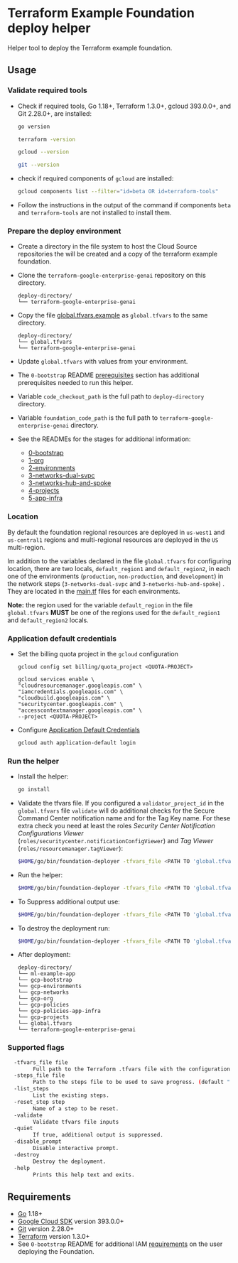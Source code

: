 # Terraform Example Foundation deploy helper

Helper tool to deploy the Terraform example foundation.

## Usage

### Validate required tools

- Check if required tools, Go 1.18+, Terraform 1.3.0+, gcloud 393.0.0+, and Git 2.28.0+, are installed:

    ```bash
    go version

    terraform -version

    gcloud --version

    git --version
    ```

- check if required components of `gcloud` are installed:

    ```bash
    gcloud components list --filter="id=beta OR id=terraform-tools"
    ```

- Follow the instructions in the output of the command if components `beta` and `terraform-tools` are not installed to install them.

### Prepare the deploy environment

- Create a directory in the file system to host the Cloud Source repositories the will be created and a copy of the terraform example foundation.
- Clone the `terraform-google-enterprise-genai` repository on this directory.

    ```text
    deploy-directory/
    └── terraform-google-enterprise-genai
    ```

- Copy the file [global.tfvars.example](./global.tfvars.example) as `global.tfvars` to the same directory.

    ```text
    deploy-directory/
    └── global.tfvars
    └── terraform-google-enterprise-genai
    ```

- Update `global.tfvars` with values from your environment.
- The `0-bootstrap` README [prerequisites](https://github.com/terraform-google-modules/terraform-google-enterprise-genai/blob/master/0-bootstrap/README.md#prerequisites)  section has additional prerequisites needed to run this helper.
- Variable `code_checkout_path` is the full path to `deploy-directory` directory.
- Variable `foundation_code_path` is the full path to `terraform-google-enterprise-genai` directory.
- See the READMEs for the stages for additional information:
  - [0-bootstrap](https://github.com/terraform-google-modules/terraform-google-enterprise-genai/blob/master/0-bootstrap/README.md)
  - [1-org](https://github.com/terraform-google-modules/terraform-google-enterprise-genai/blob/master/1-org/README.md)
  - [2-environments](https://github.com/terraform-google-modules/terraform-google-enterprise-genai/blob/master/2-environments/README.md)
  - [3-networks-dual-svpc](https://github.com/terraform-google-modules/terraform-google-enterprise-genai/blob/master/3-networks-dual-svpc)
  - [3-networks-hub-and-spoke](https://github.com/terraform-google-modules/terraform-google-enterprise-genai/blob/master/3-networks-hub-and-spoke)
  - [4-projects](https://github.com/terraform-google-modules/terraform-google-enterprise-genai/blob/master/4-projects)
  - [5-app-infra](https://github.com/terraform-google-modules/terraform-google-enterprise-genai/blob/master/5-app-infra)

### Location

By default the foundation regional resources are deployed in `us-west1` and `us-central1` regions and multi-regional resources are deployed in the `US` multi-region.

Im addition to the variables declared in the file `global.tfvars` for configuring location, there are two locals, `default_region1` and `default_region2`, in each one of the environments (`production`, `non-production`, and `development`) in the network steps (`3-networks-dual-svpc` and `3-networks-hub-and-spoke`) . They are located in the [main.tf](../../3-networks-dual-svpc/envs/production/main.tf#L20-L21) files for each environments.

**Note:** the region used for the variable `default_region` in the file `global.tfvars` **MUST** be one of the regions used for the `default_region1` and `default_region2` locals.

### Application default credentials

- Set the billing quota project in the `gcloud` configuration

    ```
    gcloud config set billing/quota_project <QUOTA-PROJECT>

    gcloud services enable \
    "cloudresourcemanager.googleapis.com" \
    "iamcredentials.googleapis.com" \
    "cloudbuild.googleapis.com" \
    "securitycenter.googleapis.com" \
    "accesscontextmanager.googleapis.com" \
    --project <QUOTA-PROJECT>
    ```

- Configure [Application Default Credentials](https://cloud.google.com/sdk/gcloud/reference/auth/application-default/login)

    ```bash
    gcloud auth application-default login
    ```

### Run the helper

- Install the helper:

    ```bash
    go install
    ```

- Validate the tfvars file. If you configured a `validator_project_id` in the `global.tfvars` file `validate` will do additional checks for the Secure Command Center notification name and for the Tag Key name. For these extra check you need at least the roles *Security Center Notification Configurations Viewer* (`roles/securitycenter.notificationConfigViewer`) and *Tag Viewer* (`roles/resourcemanager.tagViewer`):

    ```bash
    $HOME/go/bin/foundation-deployer -tfvars_file <PATH TO 'global.tfvars' FILE> -validate
    ```

- Run the helper:

    ```bash
    $HOME/go/bin/foundation-deployer -tfvars_file <PATH TO 'global.tfvars' FILE>
    ```

- To Suppress additional output use:

    ```bash
    $HOME/go/bin/foundation-deployer -tfvars_file <PATH TO 'global.tfvars' FILE> -quiet
    ```

- To destroy the deployment run:

    ```bash
    $HOME/go/bin/foundation-deployer -tfvars_file <PATH TO 'global.tfvars' FILE> -destroy
    ```

- After deployment:

    ```text
    deploy-directory/
    └── ml-example-app
    └── gcp-bootstrap
    └── gcp-environments
    └── gcp-networks
    └── gcp-org
    └── gcp-policies
    └── gcp-policies-app-infra
    └── gcp-projects
    └── global.tfvars
    └── terraform-google-enterprise-genai
    ```

### Supported flags

```bash
  -tfvars_file file
        Full path to the Terraform .tfvars file with the configuration to be used.
  -steps_file file
        Path to the steps file to be used to save progress. (default ".steps.json")
  -list_steps
        List the existing steps.
  -reset_step step
        Name of a step to be reset.
  -validate
        Validate tfvars file inputs
  -quiet
        If true, additional output is suppressed.
  -disable_prompt
        Disable interactive prompt.
  -destroy
        Destroy the deployment.
  -help
        Prints this help text and exits.
```

## Requirements

- [Go](https://go.dev/doc/install) 1.18+
- [Google Cloud SDK](https://cloud.google.com/sdk/install) version 393.0.0+
- [Git](https://git-scm.com/book/en/v2/Getting-Started-Installing-Git) version 2.28.0+
- [Terraform](https://www.terraform.io/downloads.html) version 1.3.0+
- See `0-bootstrap` README for additional IAM [requirements](../../0-bootstrap/README.md#prerequisites) on the user deploying the Foundation.
